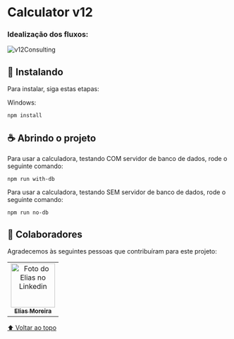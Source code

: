 # Calculator v12

### Idealização dos fluxos:

![v12Consulting](https://user-images.githubusercontent.com/56691312/128104125-9265676a-0888-4d67-9a17-13be0a1a606d.png)

## 🚀 Instalando

Para instalar, siga estas etapas:

Windows:
```
npm install
```

## ☕ Abrindo o projeto

Para usar a calculadora, testando COM servidor de banco de dados, rode o seguinte comando:

```
npm run with-db
```

Para usar a calculadora, testando SEM servidor de banco de dados, rode o seguinte comando:

```
npm run no-db
```

## 🤝 Colaboradores

Agradecemos às seguintes pessoas que contribuíram para este projeto:

<table>
  <tr>
    <td align="center">
      <a href="#">
        <img src="https://media-exp1.licdn.com/dms/image/C4E03AQHLvD_B9HIzVg/profile-displayphoto-shrink_800_800/0/1619109401766?e=1634169600&v=beta&t=1WSMS9rPoqvWxduLSZbSsyAY2bmZXPJLZ1IefpYDF3o" width="100px;" alt="Foto do Elias no Linkedin"/><br>
        <sub>
          <b>Elias Moreira</b>
        </sub>
      </a>
    </td>
  </tr>
</table>

[⬆ Voltar ao topo](#nome-do-projeto)<br>
